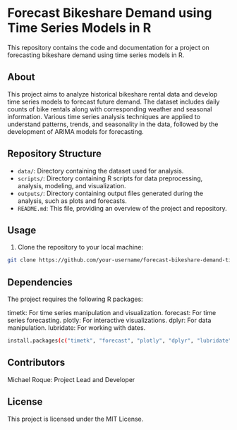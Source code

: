 # Forecast Bikeshare Demand using Time Series Models in R

This repository contains the code and documentation for a project on forecasting bikeshare demand using time series models in R.

## About

This project aims to analyze historical bikeshare rental data and develop time series models to forecast future demand. The dataset includes daily counts of bike rentals along with corresponding weather and seasonal information. Various time series analysis techniques are applied to understand patterns, trends, and seasonality in the data, followed by the development of ARIMA models for forecasting.

## Repository Structure

- `data/`: Directory containing the dataset used for analysis.
- `scripts/`: Directory containing R scripts for data preprocessing, analysis, modeling, and visualization.
- `outputs/`: Directory containing output files generated during the analysis, such as plots and forecasts.
- `README.md`: This file, providing an overview of the project and repository.

## Usage

1. Clone the repository to your local machine:

```bash
git clone https://github.com/your-username/forecast-bikeshare-demand-time-series-R.git
```

## Dependencies

The project requires the following R packages:

timetk: For time series manipulation and visualization.
forecast: For time series forecasting.
plotly: For interactive visualizations.
dplyr: For data manipulation.
lubridate: For working with dates.

```bash
install.packages(c("timetk", "forecast", "plotly", "dplyr", "lubridate"))
```

## Contributors

Michael Roque: Project Lead and Developer

## License

This project is licensed under the MIT License.

